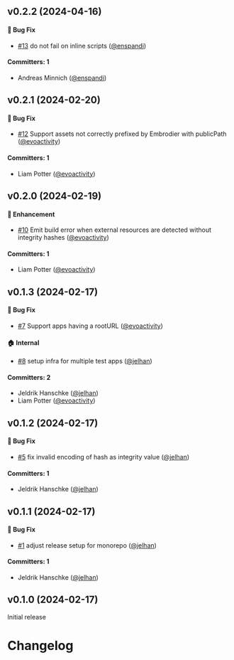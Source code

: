 



## v0.2.2 (2024-04-16)

#### :bug: Bug Fix
* [#13](https://github.com/jelhan/webpack-subresource-integrity-embroider/pull/13) do not fail on inline scripts ([@enspandi](https://github.com/enspandi))

#### Committers: 1
- Andreas Minnich ([@enspandi](https://github.com/enspandi))

## v0.2.1 (2024-02-20)

#### :bug: Bug Fix
* [#12](https://github.com/jelhan/webpack-subresource-integrity-embroider/pull/12) Support assets not correctly prefixed by Embrodier with publicPath ([@evoactivity](https://github.com/evoactivity))

#### Committers: 1
- Liam Potter ([@evoactivity](https://github.com/evoactivity))

## v0.2.0 (2024-02-19)

#### :rocket: Enhancement
* [#10](https://github.com/jelhan/webpack-subresource-integrity-embroider/pull/10) Emit build error when external resources are detected without integrity hashes ([@evoactivity](https://github.com/evoactivity))

#### Committers: 1
- Liam Potter ([@evoactivity](https://github.com/evoactivity))

## v0.1.3 (2024-02-17)

#### :bug: Bug Fix
* [#7](https://github.com/jelhan/webpack-subresource-integrity-embroider/pull/7) Support apps having a rootURL ([@evoactivity](https://github.com/evoactivity))

#### :house: Internal
* [#8](https://github.com/jelhan/webpack-subresource-integrity-embroider/pull/8) setup infra for multiple test apps ([@jelhan](https://github.com/jelhan))

#### Committers: 2
- Jeldrik Hanschke ([@jelhan](https://github.com/jelhan))
- Liam Potter ([@evoactivity](https://github.com/evoactivity))

## v0.1.2 (2024-02-17)

#### :bug: Bug Fix

- [#5](https://github.com/jelhan/webpack-subresource-integrity-embroider/pull/5) fix invalid encoding of hash as integrity value ([@jelhan](https://github.com/jelhan))

#### Committers: 1

- Jeldrik Hanschke ([@jelhan](https://github.com/jelhan))

## v0.1.1 (2024-02-17)

#### :bug: Bug Fix

- [#1](https://github.com/jelhan/webpack-subresource-integrity-embroider/pull/1) adjust release setup for monorepo ([@jelhan](https://github.com/jelhan))

#### Committers: 1

- Jeldrik Hanschke ([@jelhan](https://github.com/jelhan))

## v0.1.0 (2024-02-17)

Initial release

# Changelog
